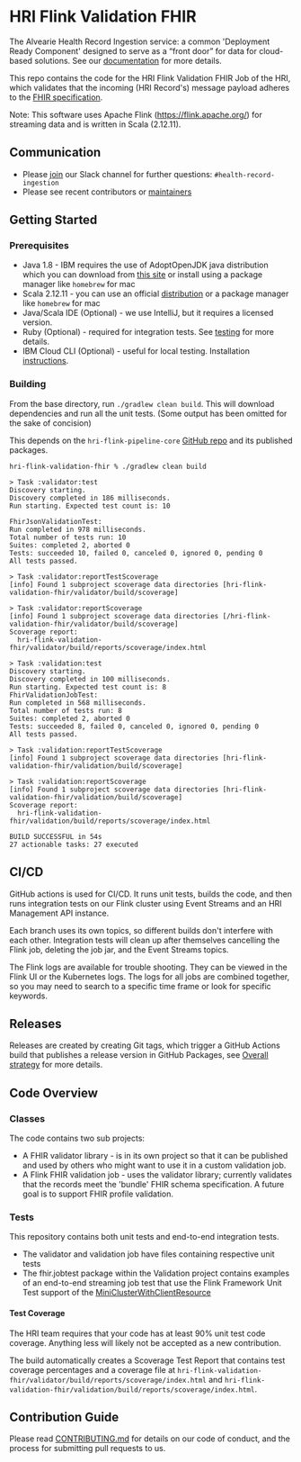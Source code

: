 # HRI Flink Validation FHIR

The Alvearie Health Record Ingestion service: a common 'Deployment Ready Component' designed to serve as a “front door” for data for cloud-based solutions. See our [documentation](https://alvearie.io/HRI) for more details.

This repo contains the code for the HRI Flink Validation FHIR Job of the HRI, which validates that the incoming (HRI Record's) message payload adheres to the [FHIR specification](https://www.hl7.org/fhir/overview.html).

Note: This software uses Apache Flink (https://flink.apache.org/) for streaming data and is written in Scala (2.12.11).

## Communication
* Please [join](https://alvearie.io/contributions/requestSlackAccess/) our Slack channel for further questions: `#health-record-ingestion`
* Please see recent contributors or [maintainers](MAINTAINERS.md)

## Getting Started

### Prerequisites
* Java 1.8 -  IBM requires the use of AdoptOpenJDK java distribution which you can download from [this site](https://adoptopenjdk.net/?variant=openjdk8) or install using a package manager like `homebrew` for mac
* Scala 2.12.11 - you can use an official [distribution](https://www.scala-lang.org/download/) or a package manager like `homebrew` for mac
* Java/Scala IDE (Optional) - we use IntelliJ, but it requires a licensed version.
* Ruby (Optional) - required for integration tests. See [testing](test/README.md) for more details.
* IBM Cloud CLI (Optional) - useful for local testing. Installation [instructions](https://cloud.ibm.com/docs/cli?topic=cloud-cli-getting-started).

### Building
From the base directory, run `./gradlew clean build`. This will download dependencies and run all the unit tests. (Some output has been omitted for the sake of concision)

This depends on the `hri-flink-pipeline-core` [GitHub repo](https://github.com/Alvearie/hri-flink-pipeline-core) and its published packages. 

```
hri-flink-validation-fhir % ./gradlew clean build

> Task :validator:test
Discovery starting.
Discovery completed in 186 milliseconds.
Run starting. Expected test count is: 10

FhirJsonValidationTest:
Run completed in 978 milliseconds.
Total number of tests run: 10
Suites: completed 2, aborted 0
Tests: succeeded 10, failed 0, canceled 0, ignored 0, pending 0
All tests passed.

> Task :validator:reportTestScoverage
[info] Found 1 subproject scoverage data directories [hri-flink-validation-fhir/validator/build/scoverage]

> Task :validator:reportScoverage
[info] Found 1 subproject scoverage data directories [/hri-flink-validation-fhir/validator/build/scoverage]
Scoverage report:
  hri-flink-validation-fhir/validator/build/reports/scoverage/index.html

> Task :validation:test
Discovery starting.
Discovery completed in 100 milliseconds.
Run starting. Expected test count is: 8
FhirValidationJobTest:
Run completed in 568 milliseconds.
Total number of tests run: 8
Suites: completed 2, aborted 0
Tests: succeeded 8, failed 0, canceled 0, ignored 0, pending 0
All tests passed.

> Task :validation:reportTestScoverage
[info] Found 1 subproject scoverage data directories [hri-flink-validation-fhir/validation/build/scoverage]

> Task :validation:reportScoverage
[info] Found 1 subproject scoverage data directories [hri-flink-validation-fhir/validation/build/scoverage]
Scoverage report:
  hri-flink-validation-fhir/validation/build/reports/scoverage/index.html

BUILD SUCCESSFUL in 54s
27 actionable tasks: 27 executed

```

## CI/CD
GitHub actions is used for CI/CD. It runs unit tests, builds the code, and then runs integration tests on our Flink cluster using Event Streams and an HRI Management API instance. 

Each branch uses its own topics, so different builds don't interfere with each other. Integration tests will clean up after themselves cancelling the Flink job, deleting the job jar, and the Event Streams topics.

The Flink logs are available for trouble shooting. They can be viewed in the Flink UI or the Kubernetes logs. The logs for all jobs are combined together, so you may need to search to a specific time frame or look for specific keywords.


## Releases
Releases are created by creating Git tags, which trigger a GitHub Actions build that publishes a release version in GitHub Packages, see [Overall strategy](https://SOME_NEW_URL/docs/wiki/Overall-Project-Branching,-Test,-and-Release-Strategy) for more details.

## Code Overview

### Classes
The code contains two sub projects: 
- A FHIR validator library - is in its own project so that it can be published and used by others who might want to use it in a custom validation job.
- A Flink FHIR validation job - uses the validator library; currently validates that the records meet the 'bundle' FHIR schema specification. A future goal is to support FHIR profile validation.

### Tests
This repository contains both unit tests and end-to-end integration tests.

- The validator and validation job have files containing respective unit tests
- The fhir.jobtest package within the Validation project contains examples of an end-to-end streaming job test that use the Flink Framework Unit Test support of the [MiniClusterWithClientResource](https://ci.apache.org/projects/flink/flink-docs-stable/dev/stream/testing.html#junit-rule-miniclusterwithclientresource)

#### Test Coverage
The HRI team requires that your code has at least 90% unit test code coverage. Anything less will likely not be accepted as a new contribution.

The build automatically creates a Scoverage Test Report that contains test coverage percentages and a coverage file at `hri-flink-validation-fhir/validator/build/reports/scoverage/index.html` and `hri-flink-validation-fhir/validation/build/reports/scoverage/index.html`. 

## Contribution Guide
Please read [CONTRIBUTING.md](CONTRIBUTING.md) for details on our code of conduct, and the process for submitting pull requests to us.